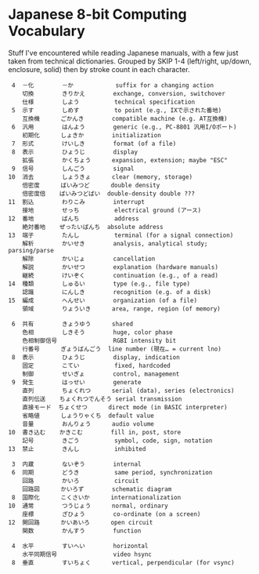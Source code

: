 Japanese 8-bit Computing Vocabulary
===================================

Stuff I've encountered while reading Japanese manuals, with a few just
taken from technical dictionaries. Grouped by SKIP 1-4 (left/right,
up/down, enclosure, solid) then by stroke count in each character.

     4  －化        －か            suffix for a changing action
        切換        きりかえ        exchange, conversion, switchover
        仕様        しよう          technical specification
     5  示す        しめす          to point (e.g., IXで示された番地)
        互換機      ごかんき        compatible machine (e.g. AT互換機)
     6  汎用        はんよう        generic (e.g., PC-8801 汎用I/Oポート)
        初期化      しょきか        initialization
     7  形式        けいしき        format (of a file)
     8  表示        ひょうじ        display
        拡張        かくちょう      expansion, extension; maybe "ESC"
     9  信号        しんごう        signal
    10  消去        しょうきょ      clear (memory, storage)
        倍密度      ばいみつど      double density
        倍密度倍    ばいみつどばい  double-density double ???
    11  割込        わりこみ        interrupt
        接地        せっち          electrical ground (アース)
    12  番地        ばんち          address
        絶対番地    ぜったいばんち  absolute address
    13  端子        たんし          terminal (for a signal connection)
        解析        かいせき        analysis, analytical study; parsing/parse
        解除        かいじょ        cancellation
        解説        かいせつ        explanation (hardware manuals)
        継続        けいぞく        continuation (e.g., of a read)
    14  種類        しゅるい        type (e.g., file type)
        認識        にんしき        recognition (e.g. of a disk)
    15  編成        へんせい        organization (of a file)
        領域        りょういき      area, range, region (of memory)

     6  共有        きょうゆう      shared
        色相        しきそう        huge, color phase
        色相制御信号                RGBI intensity bit
        行番号      ぎょうばんごう  line number (現在… = current lno)
     8  表示        ひょうじ        display, indication
        固定        こてい          fixed, hardcoded
        制御        せいぎょ        control, management
     9  発生        はっせい        generate
        直列        ちょくれつ      serial (data), series (electronics)
        直列伝送    ちょくれつでんそう serial transmission
        直接モード  ちょくせつ      direct mode (in BASIC interpreter)
        省略値      しょうりゃくち  default value
        音量        おんりょう      audio volume
    10  書き込む    かきこむ        fill in, post, store
        記号        きごう          symbol, code, sign, notation
    13  禁止        きんし          inhibited

     3  内蔵        ないぞう        internal
     6  同期        どうき          same period, synchronization
        回路        かいろ          circuit
        回路図      かいろず        schematic diagram
     8  国際化      こくさいか      internationalization
    10  通常        つうじょう      normal, ordinary
        座標        ざひょう        co-ordinate (on a screen)
    12  開回路      かいあいろ      open circuit
        関数        かんすう        function

     4  水平        すいへい        horizontal
        水平同期信号                video hsync
     8  垂直        すいちょく      vertical, perpendicular (for vsync)
